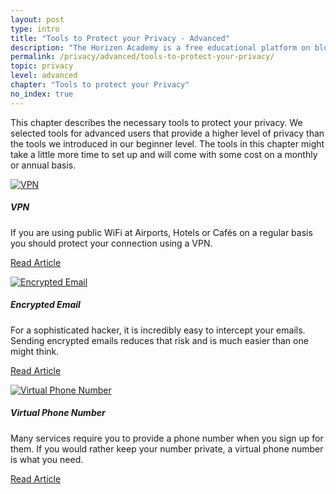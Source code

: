 ```yaml
---
layout: post
type: intro
title: "Tools to Protect your Privacy - Advanced"
description: "The Horizen Academy is a free educational platform on blockchain technology, cryptocurrency, and privacy. In this chapter, we show you the tools needed to enhance your online privacy at an advanced level."
permalink: /privacy/advanced/tools-to-protect-your-privacy/
topic: privacy
level: advanced
chapter: "Tools to protect your Privacy"
no_index: true
---
```


This chapter describes the necessary tools to protect your privacy. We selected tools for advanced users that provide a higher level of privacy than the tools we introduced in our beginner level. The tools in this chapter might take a little more time to set up and will come with some cost on a monthly or annual basis.


<div class="row mt-5">
    <div class="col-md-3">
        <a href="{{ site.baseurl }}{% post_url /privacy/advanced/2024-04-02-vpn %}">
            <img src="/assets/post_files/privacy/advanced/tools-to-protect-your-privacy/vpn.svg" alt="VPN" />
        </a>
    </div>
    <div class="col-md-9">
        <h5 class="intro-article-title">VPN</h5>
        <p class="mb-1">
            If you are using public WiFi at Airports, Hotels or Cafés on a regular basis you should protect your connection using a VPN.
        </p>
        <p class="mb-0">
            <a class="font-weight-bold" href="{{ site.baseurl }}{% post_url /privacy/advanced/2024-04-02-vpn %}">Read Article</a>
        </p>
    </div>
</div>

<div class="row mt-5">
    <div class="col-md-3">
        <a href="{{ site.baseurl }}{% post_url /privacy/advanced/2024-04-03-encrypted-email %}">
            <img src="/assets/post_files/privacy/advanced/tools-to-protect-your-privacy/encrypted_mail.svg" alt="Encrypted Email" />
        </a>
    </div>
    <div class="col-md-9">
        <h5 class="intro-article-title">Encrypted Email</h5>
        <p class="mb-1">
            For a sophisticated hacker, it is incredibly easy to intercept your emails. Sending encrypted emails reduces that risk and is much easier than one might think.
        </p>
        <p class="mb-0">
            <a class="font-weight-bold" href="{{ site.baseurl }}{% post_url /privacy/advanced/2024-04-03-encrypted-email %}">Read Article</a>
        </p>
    </div>
</div>

<div class="row mt-5">
    <div class="col-md-3">
        <a href="{{ site.baseurl }}{% post_url /privacy/advanced/2024-04-04-virtual-phone-number %}">
            <img src="/assets/post_files/privacy/advanced/tools-to-protect-your-privacy/vitual_phone_number.svg" alt="Virtual Phone Number" />
        </a>
    </div>
    <div class="col-md-9">
        <h5 class="intro-article-title">Virtual Phone Number</h5>
        <p class="mb-1">
            Many services require you to provide a phone number when you sign up for them. If you would rather keep your number private, a virtual phone number is what you need.
        </p>
        <p class="mb-0">
            <a class="font-weight-bold" href="{{ site.baseurl }}{% post_url /privacy/advanced/2024-04-04-virtual-phone-number %}">Read Article</a>
        </p>
    </div>
</div>
